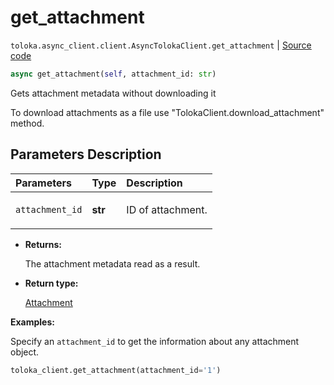 # get_attachment
`toloka.async_client.client.AsyncTolokaClient.get_attachment` | [Source code](https://github.com/Toloka/toloka-kit/blob/v1.1.4/src/async_client/client.py#L0)

```python
async get_attachment(self, attachment_id: str)
```

Gets attachment metadata without downloading it


To download attachments as a file use "TolokaClient.download_attachment" method.

## Parameters Description

| Parameters | Type | Description |
| :----------| :----| :-----------|
`attachment_id`|**str**|<p>ID of attachment.</p>

* **Returns:**

  The attachment metadata read as a result.

* **Return type:**

  [Attachment](toloka.client.attachment.Attachment.md)

**Examples:**

Specify an `attachment_id` to get the information about any attachment object.

```python
toloka_client.get_attachment(attachment_id='1')
```
